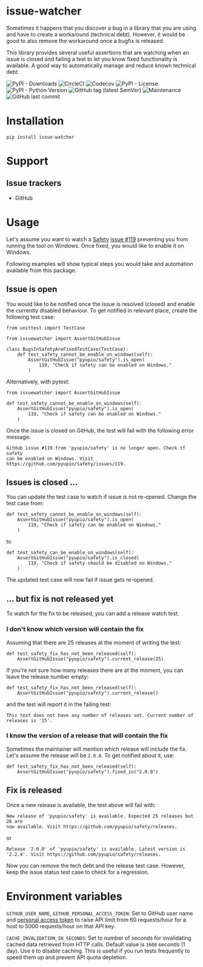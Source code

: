 # issue-watcher
Sometimes it happens that you discover a bug in a library that you are using and have to create a workaround (technical debt). However, it would be good to also remove the workaround once a bugfix is released.

This library provides several useful assertions that are watching when an issue is closed and failing a test to let you know fixed functionality is available. A good way to automatically manage and reduce known technical debt.

![PyPI - Downloads](https://img.shields.io/pypi/dm/issue-watcher)
![CircleCI](https://img.shields.io/circleci/build/github/radeklat/issue-watcher)
![Codecov](https://img.shields.io/codecov/c/github/radeklat/issue-watcher)
![PyPI - License](https://img.shields.io/pypi/l/issue-watcher)
![PyPI - Python Version](https://img.shields.io/pypi/pyversions/issue-watcher)
![GitHub tag (latest SemVer)](https://img.shields.io/github/tag/radeklat/issue-watcher)
![Maintenance](https://img.shields.io/maintenance/yes/2020)
![GitHub last commit](https://img.shields.io/github/last-commit/radeklat/issue-watcher)

# Installation

    pip install issue-watcher
    
# Support

## Issue trackers

* GitHub
    
# Usage

Let's assume you want to watch a [Safety](https://github.com/pyupio/safety) [issue #119](https://github.com/pyupio/safety/issues/119) preventing you from running the tool on Windows. Once fixed, you would like to enable it on Windows.

Following examples will show typical steps you would take and automation available from this package.

## Issue is open

You would like to be notified once the issue is resolved (closed) and enable the currently disabled behaviour. To get notified in relevant place, create the following test case:

    from unittest import TestCase
    
    from issuewatcher import AssertGitHubIssue
    
    class BugsInSafetyAreFixedTestCase(TestCase):
        def test_safety_cannot_be_enable_on_windows(self):
            AssertGitHubIssue("pyupio/safety").is_open(
                119, "Check if safety can be enabled on Windows."
            )
            
Alternatively, with pytest:

    from issuewatcher import AssertGitHubIssue
    
    def test_safety_cannot_be_enable_on_windows(self):
        AssertGitHubIssue("pyupio/safety").is_open(
            119, "Check if safety can be enabled on Windows."
        )
        
Once the issue is closed on GitHub, the test will fail with the following error message:

    GitHub issue #119 from 'pyupio/safety' is no longer open. Check if safety 
    can be enabled on Windows. Visit https://github.com/pyupio/safety/issues/119.
    
## Issues is closed ...

You can update the test case to watch if issue is not re-opened. Change the test case from:

    def test_safety_cannot_be_enable_on_windows(self):
        AssertGitHubIssue("pyupio/safety").is_open(
            119, "Check if safety can be enabled on Windows."
        )
        
to

    def test_safety_can_be_enable_on_windows(self):
        AssertGitHubIssue("pyupio/safety").is_closed(
            119, "Check if safety should be disabled on Windows."
        )

The updated test case will now fail if issue gets re-opened.

## ... but fix is not released yet

To watch for the fix to be released, you can add a release watch test.

### I don't know which version will contain the fix

Assuming that there are 25 releases at the moment of writing the test:

    def test_safety_fix_has_not_been_released(self):
        AssertGitHubIssue("pyupio/safety").current_release(25)
        
If you're not sure how many releases there are at the moment, you can leave the release number empty:

    def test_safety_fix_has_not_been_released(self):
        AssertGitHubIssue("pyupio/safety").current_release()
        
and the test will report it in the failing test:

    This test does not have any number of releases set. Current number of releases is '25'.

### I know the version of a release that will contain the fix

Sometimes the maintainer will mention which release will include the fix. Let's assume the release will be `2.0.0`. To get notified about it, use:

    def test_safety_fix_has_not_been_released(self):
        AssertGitHubIssue("pyupio/safety").fixed_in("2.0.0")
        
## Fix is released
        
Once a new release is available, the test above will fail with:

    New release of 'pyupio/safety' is available. Expected 25 releases but 26 are
    now available. Visit https://github.com/pyupio/safety/releases.

or

    Release '2.0.0' of 'pyupio/safety' is available. Latest version is
    '2.2.4'. Visit https://github.com/pyupio/safety/releases.
    
Now you can remove the tech debt and the release test case. However, keep the issue status test case to check for a regression.

# Environment variables

`GITHUB_USER_NAME`, `GITHUB_PERSONAL_ACCESS_TOKEN`: Set to GitHub user name and [personal access token](https://github.com/settings/tokens) to raise API limit from 60 requests/hour for a host to 5000 requests/hour on that API key.

`CACHE_INVALIDATION_IN_SECONDS`: Set to number of seconds for invalidating cached data retrieved from HTTP calls. Default value is `3600` seconds (1 day). Use `0` to disable caching. This is useful if you run tests frequently to speed them up and prevent API quota depletion.